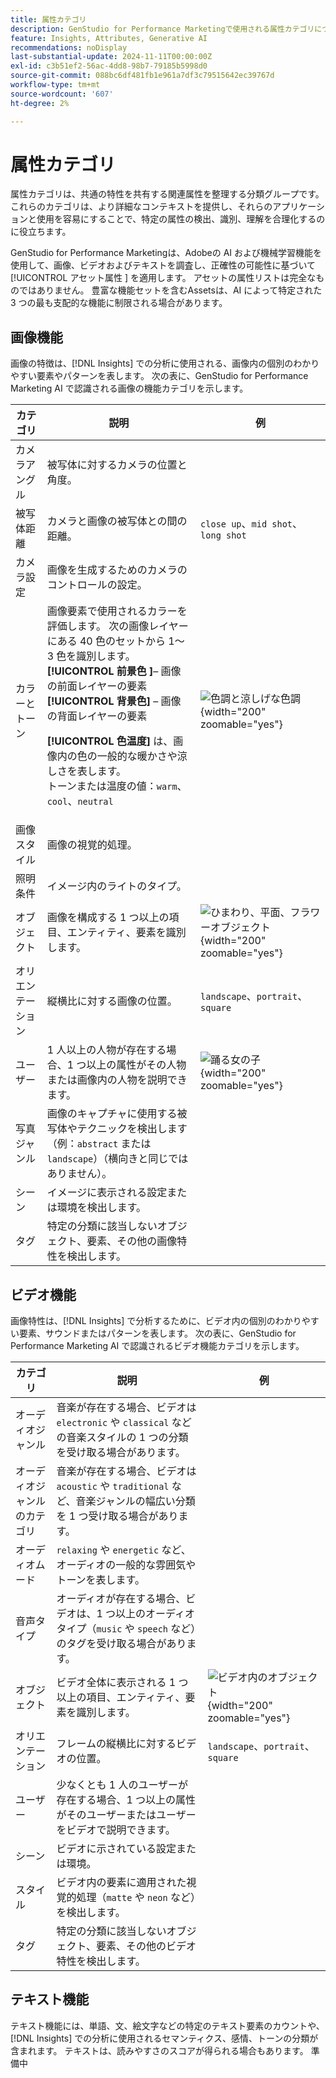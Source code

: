 ```yaml
---
title: 属性カテゴリ
description: GenStudio for Performance Marketingで使用される属性カテゴリについて説明します。
feature: Insights, Attributes, Generative AI
recommendations: noDisplay
last-substantial-update: 2024-11-11T00:00:00Z
exl-id: c3b51ef2-56ac-4dd8-98b7-79185b5998d0
source-git-commit: 088bc6df481fb1e961a7df3c79515642ec39767d
workflow-type: tm+mt
source-wordcount: '607'
ht-degree: 2%

---
```


# 属性カテゴリ

属性カテゴリは、共通の特性を共有する関連属性を整理する分類グループです。 これらのカテゴリは、より詳細なコンテキストを提供し、それらのアプリケーションと使用を容易にすることで、特定の属性の検出、識別、理解を合理化するのに役立ちます。

GenStudio for Performance Marketingは、Adobeの AI および機械学習機能を使用して、画像、ビデオおよびテキストを調査し、正確性の可能性に基づいて [!UICONTROL  アセット属性 ] を適用します。 アセットの属性リストは完全なものではありません。 豊富な機能セットを含むAssetsは、AI によって特定された 3 つの最も支配的な機能に制限される場合があります。

## 画像機能

画像の特徴は、[!DNL Insights] での分析に使用される、画像内の個別のわかりやすい要素やパターンを表します。 次の表に、GenStudio for Performance Marketing AI で認識される画像の機能カテゴリを示します。

<!-- For the writer: turn off word wrap to work with these tables. Option + Z -->

| カテゴリ | 説明 | 例 |
| ----------------------- | ----------------------------------------------------------------------------------------------------- | ------------------------------------------------------------------------------------------------------------------------------------------------------------------------------ |
| カメラアングル | 被写体に対するカメラの位置と角度。 |                                                                                                                                                                                |
| 被写体距離 | カメラと画像の被写体との間の距離。 | `close up`、`mid shot`、`long shot` |
| カメラ設定 | 画像を生成するためのカメラのコントロールの設定。 |                                                                                                                                                                                |
| カラーとトーン | 画像要素で使用されるカラーを評価します。 次の画像レイヤーにある 40 色のセットから 1～3 色を識別します。<br>**[!UICONTROL  前景色 ]**– 画像の前面レイヤーの要素 <br>**[!UICONTROL  背景色]** – 画像の背面レイヤーの要素<p>**[!UICONTROL 色温度]** は、画像内の色の一般的な暖かさや涼しさを表します。<br> トーンまたは温度の値：`warm`、`cool`、`neutral` | ![ 色調と涼しげな色調 ](../../assets/category/image-color-temp.png){width="200" zoomable="yes"} |
| 画像スタイル | 画像の視覚的処理。 |                                                                                                                                                                                |
| 照明条件 | イメージ内のライトのタイプ。 |                                                                                                                                                                                |
| オブジェクト | 画像を構成する 1 つ以上の項目、エンティティ、要素を識別します。 | ![ ひまわり、平面、フラワーオブジェクト ](../../assets/category/image-objects.png){width="200" zoomable="yes"} |
| オリエンテーション | 縦横比に対する画像の位置。 | `landscape`、`portrait`、`square` |
| ユーザー | 1 人以上の人物が存在する場合、1 つ以上の属性がその人物または画像内の人物を説明できます。 | ![ 踊る女の子 ](../../assets/category/image-people.png){width="200" zoomable="yes"} |
| 写真ジャンル | 画像のキャプチャに使用する被写体やテクニックを検出します（例：`abstract` または `landscape`）（横向きと同じではありません）。 |           |
| シーン | イメージに表示される設定または環境を検出します。 |                                             |
| タグ | 特定の分類に該当しないオブジェクト、要素、その他の画像特性を検出します。 |                                      |

<!-- Not yet approved by legal
| Attention distribution  | The level of viewer attention spread across an image.                                                 | `high`, `medium`, `low`                                                                                                                                                                                                    |
| Content density         | The amount of information or detail in an image.                                                      | `high`, `medium`, `low`                                                                                                                                                                                                    |
-->

## ビデオ機能

画像特性は、[!DNL Insights] で分析するために、ビデオ内の個別のわかりやすい要素、サウンドまたはパターンを表します。 次の表に、GenStudio for Performance Marketing AI で認識されるビデオ機能カテゴリを示します。

| カテゴリ | 説明 | 例 |
| ------------------- | ------------------------------------------------------------------------------------------------------------ | --------------------------------------------------------------------------------------- |
| オーディオジャンル | 音楽が存在する場合、ビデオは `electronic` や `classical` などの音楽スタイルの 1 つの分類を受け取る場合があります。 |          |
| オーディオジャンルのカテゴリ | 音楽が存在する場合、ビデオは `acoustic` や `traditional` など、音楽ジャンルの幅広い分類を 1 つ受け取る場合があります。 |          |
| オーディオムード | `relaxing` や `energetic` など、オーディオの一般的な雰囲気やトーンを表します。 |          |
| 音声タイプ | オーディオが存在する場合、ビデオは、1 つ以上のオーディオタイプ（`music` や `speech` など）のタグを受け取る場合があります。 |          |
| オブジェクト | ビデオ全体に表示される 1 つ以上の項目、エンティティ、要素を識別します。 | ![ ビデオ内のオブジェクト ](../../assets/category/video-objects.png){width="200" zoomable="yes"} |
| オリエンテーション | フレームの縦横比に対するビデオの位置。 | `landscape`、`portrait`、`square` |
| ユーザー | 少なくとも 1 人のユーザーが存在する場合、1 つ以上の属性がそのユーザーまたはユーザーをビデオで説明できます。 |        |
| シーン | ビデオに示されている設定または環境。 |        |
| スタイル | ビデオ内の要素に適用された視覚的処理（`matte` や `neon` など）を検出します。 |        |
| タグ | 特定の分類に該当しないオブジェクト、要素、その他のビデオ特性を検出します。 |        |

## テキスト機能

テキスト機能には、単語、文、絵文字などの特定のテキスト要素のカウントや、[!DNL Insights] での分析に使用されるセマンティクス、感情、トーンの分類が含まれます。 テキストは、読みやすさのスコアが得られる場合もあります。 準備中

<!-- Not yet approved by legal

The following table lists the image feature categories recognized by the GenStudio for Performance Marketing AI.

| Category             | Description | Example |
|----------------------|-------------|--------|
| Emojis Count         |             |        |
| HashTags Count       |             |        |
| Keywords             |             |        |
| Marketing Emotions   |             |        |
| Narratives           | Text that represents an overarching situation, theme, or a story. Narratives can communicate values, purpose, or identity that resonates with consumers on many levels.   |        |
| Persuasion Strategies|             |        |
| Readability          |             |        |
| Tone of voice        | | |
-->

